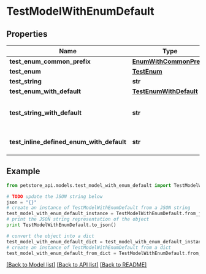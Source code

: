 # TestModelWithEnumDefault


## Properties
Name | Type | Description | Notes
------------ | ------------- | ------------- | -------------
**test_enum_common_prefix** | [**EnumWithCommonPrefix**](EnumWithCommonPrefix.md) |  | [optional] 
**test_enum** | [**TestEnum**](TestEnum.md) |  | 
**test_string** | **str** |  | [optional] 
**test_enum_with_default** | [**TestEnumWithDefault**](TestEnumWithDefault.md) |  | [optional] 
**test_string_with_default** | **str** |  | [optional] [default to 'ahoy matey']
**test_inline_defined_enum_with_default** | **str** |  | [optional] [default to 'B']

## Example

```python
from petstore_api.models.test_model_with_enum_default import TestModelWithEnumDefault

# TODO update the JSON string below
json = "{}"
# create an instance of TestModelWithEnumDefault from a JSON string
test_model_with_enum_default_instance = TestModelWithEnumDefault.from_json(json)
# print the JSON string representation of the object
print TestModelWithEnumDefault.to_json()

# convert the object into a dict
test_model_with_enum_default_dict = test_model_with_enum_default_instance.to_dict()
# create an instance of TestModelWithEnumDefault from a dict
test_model_with_enum_default_from_dict = TestModelWithEnumDefault.from_dict(test_model_with_enum_default_dict)
```
[[Back to Model list]](../README.md#documentation-for-models) [[Back to API list]](../README.md#documentation-for-api-endpoints) [[Back to README]](../README.md)


